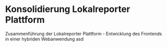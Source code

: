 # Konsolidierung Lokalreporter Plattform
Zusammenführung der Lokalreporter Plattform  - Entwicklung des Frontends in einer hybriden Webanwendung
  asd